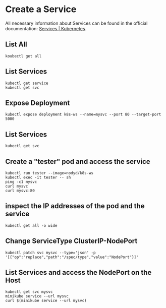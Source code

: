# Create a Service

All necessary information about Services can be found in the official documentation: [Services | Kubernetes](https://kubernetes.io/docs/concepts/services-networking/service/). 

## List All

```
koubectl get all
```

## List Services

```
kubectl get service
kubectl get svc
```

## Expose Deployment	

```
kubectl expose deployment k8s-ws --name=mysvc --port 80 --target-port 5000
```

## List Services

```
kubectl get svc
```

## Create a "tester" pod and access the service

```
kubectl run tester --image=nodyd/k8s-ws
kubectl exec -it tester -- sh
ping -c1 mysvc
curl mysvc
curl mysvc:80
```

## inspect the IP addresses of the pod and the service

```
kubectl get all -o wide
```

## Change ServiceType ClusterIP-NodePort

```
kubectl patch svc mysvc --type='json' -p '[{"op":"replace","path":"/spec/type","value":"NodePort"}]'
```

## List Services and access the NodePort on the Host

```
kubectl get svc mysvc
minikube service --url mysvc
curl $(minikube service --url mysvc)
```

